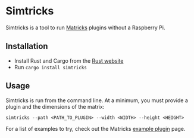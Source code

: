 # Simtricks

Simtricks is a tool to run [Matricks](https://github.com/wymcg/matricks) plugins without a Raspberry Pi.

## Installation
- Install Rust and Cargo from the [Rust website](https://rustup.rs/)
- Run `cargo install simtricks`

## Usage
Simtricks is run from the command line. At a minimum, you must provide a plugin and the dimensions of the matrix:
```
simtricks --path <PATH_TO_PLUGIN> --width <WIDTH> --height <HEIGHT>
```

For a list of examples to try, check out the Matricks [example plugin](https://github.com/wymcg/matricks/tree/main/examples) page.
